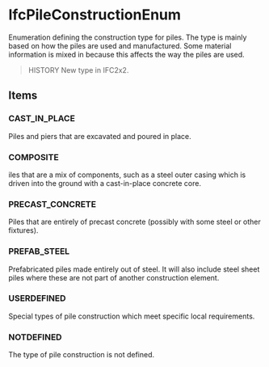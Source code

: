 # IfcPileConstructionEnum

Enumeration defining the construction type for piles. The type is mainly based on how the piles are used and manufactured. Some material information is mixed in because this affects the way the piles are used.<!-- end of definition -->

> HISTORY New type in IFC2x2.

## Items

### CAST_IN_PLACE
Piles and piers that are excavated and poured in place.

### COMPOSITE
iles that are a mix of components, such as a steel outer casing which is driven into the ground with a cast-in-place concrete core.

### PRECAST_CONCRETE
Piles that are entirely of precast concrete (possibly with some steel or other fixtures).

### PREFAB_STEEL
Prefabricated piles made entirely out of steel. It will also include steel sheet piles where these are not part of another construction element.

### USERDEFINED
Special types of pile construction which meet specific local requirements.

### NOTDEFINED
The type of pile construction is not defined.
